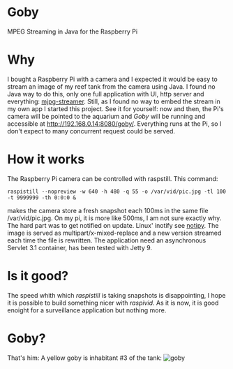 Goby
====

MPEG Streaming in Java for the Raspberry Pi

Why
====

I bought a Raspberry Pi with a camera and I expected it would be easy to stream an image of my reef tank from 
the camera using Java. I found no Java way to do this, only one full application with UI, http server and everything: [mjpg-streamer](http://sourceforge.net/projects/mjpg-streamer/). Still, as I found no way to embed the stream in my own app I started this project. See it for yourself: now and then, the Pi's camera will be pointed to the aquarium and *Goby* will be running and accessible at <http://192.168.0.14:8080/goby/>. Everything runs at the Pi, so I don't expect to many concurrent request could be served.

How it works
====

The Raspberry Pi camera can be controlled with raspstill. This command:

    raspistill --nopreview -w 640 -h 480 -q 55 -o /var/vid/pic.jpg -tl 100 -t 9999999 -th 0:0:0 &
makes the camera store a fresh snapshot each 100ms in the same file /var/vid/pic.jpg. On my pi, it is more like 500ms, I am not sure exactly why. The hard part was to get notified on update. Linux' inotify 
see [notipy](https://github.com/kolov/notipy). The image is served as multipart/x-mixed-replace and a new version streamed each time the file is rewritten. The application need an asynchronous Servlet 3.1 container, has been tested with Jetty 9.

Is it good?
====
The speed whith which *raspistill* is taking snapshots is disappointing, I hope it is possible to build something nicer with *raspivid*. As it is now, it is good enoight for a surveillance application but nothing more. 

Goby?
====
That's him: A yellow goby is inhabitant #3 of the tank: ![goby](http://upload.wikimedia.org/wikipedia/commons/thumb/9/98/Gobidon_okinawae1.jpg/500px-Gobidon_okinawae1.jpg)
